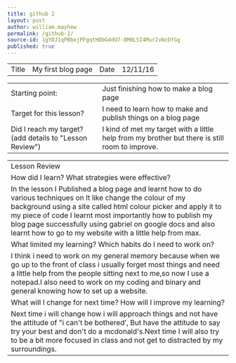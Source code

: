 ```yaml
---
title: github 2
layout: post
author: william.mayhew
permalink: /github-2/
source-id: 1gYDJ1qPBbojPFgqtHDbG4dO7-8M0LSI4Mur2vNcDfGg
published: true
---
```

<table>
  <tr>
    <td>Title</td>
    <td>My first blog page </td>
    <td>Date</td>
    <td>12/11/16</td>
  </tr>
</table>


<table>
  <tr>
    <td>Starting point:</td>
    <td>Just finishing how to make a blog page</td>
  </tr>
  <tr>
    <td>Target for this lesson?</td>
    <td>I need to learn how to make and publish things on a blog page</td>
  </tr>
  <tr>
    <td>Did I reach my target? 
(add details to "Lesson Review")</td>
    <td>I kind of met my target with a little help from my brother but there is still room to improve.</td>
  </tr>
</table>


<table>
  <tr>
    <td>Lesson Review</td>
  </tr>
  <tr>
    <td>How did I learn? What strategies were effective? </td>
  </tr>
  <tr>
    <td>In the lesson I Published a blog page and learnt how to do various techniques on It like change the colour of my background using a site called html colour picker and apply it to my piece of code I learnt most importantly how to publish my blog page successfully using gabriel on google docs and also learnt how to go to my website with a little help from max.</td>
  </tr>
  <tr>
    <td>What limited my learning? Which habits do I need to work on? </td>
  </tr>
  <tr>
    <td>I think i need to work on my general memory because when we go up to the front of class i usually forget most things and need a little help from the people sitting next to me,so now I use a notepad.I also need to work on my coding and binary and general knowing how to set up a website. </td>
  </tr>
  <tr>
    <td>What will I change for next time? How will I improve my learning?</td>
  </tr>
  <tr>
    <td>Next time i will change how i will approach things and not have the attitude of "i can't be bothered’, But have the attitude to say try your best and don't do a mcdonald's.Next time I will also try to be a bit more focused in class and not get to distracted by my surroundings.</td>
  </tr>
</table>


